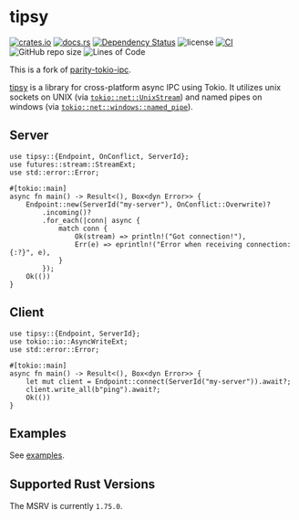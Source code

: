 # tipsy

[![crates.io](https://img.shields.io/crates/v/tipsy.svg?logo=rust)](https://crates.io/crates/tipsy)
[![docs.rs](https://img.shields.io/docsrs/tipsy?logo=rust)](https://docs.rs/tipsy)
[![Dependency Status](https://deps.rs/repo/github/aschey/tipsy/status.svg?style=flat-square)](https://deps.rs/repo/github/aschey/tipsy)
![license](https://img.shields.io/badge/License-MIT%20or%20Apache%202-green.svg)
[![CI](https://github.com/aschey/tipsy/actions/workflows/ci.yml/badge.svg)](https://github.com/aschey/tipsy/actions/workflows/ci.yml)
![GitHub repo size](https://img.shields.io/github/repo-size/aschey/tipsy)
![Lines of Code](https://aschey.tech/tokei/github/aschey/tipsy)

This is a fork of [parity-tokio-ipc](https://github.com/paritytech/parity-tokio-ipc).

[tipsy](https://github.com/aschey/tipsy) is a library for cross-platform async IPC using Tokio.
It utilizes unix sockets on UNIX (via [`tokio::net::UnixStream`](https://docs.rs/tokio/latest/tokio/net/struct.UnixStream.html))
and named pipes on windows (via [`tokio::net::windows::named_pipe`](https://docs.rs/tokio/latest/tokio/net/windows/named_pipe/index.html)).

## Server

```rust,no_run
use tipsy::{Endpoint, OnConflict, ServerId};
use futures::stream::StreamExt;
use std::error::Error;

#[tokio::main]
async fn main() -> Result<(), Box<dyn Error>> {
    Endpoint::new(ServerId("my-server"), OnConflict::Overwrite)?
        .incoming()?
        .for_each(|conn| async {
            match conn {
                Ok(stream) => println!("Got connection!"),
                Err(e) => eprintln!("Error when receiving connection: {:?}", e),
            }
        });
    Ok(())
}
```

## Client

```rust,no_run
use tipsy::{Endpoint, ServerId};
use tokio::io::AsyncWriteExt;
use std::error::Error;

#[tokio::main]
async fn main() -> Result<(), Box<dyn Error>> {
    let mut client = Endpoint::connect(ServerId("my-server")).await?;
    client.write_all(b"ping").await?;
    Ok(())
}
```

## Examples

See [examples](https://github.com/aschey/tipsy/tree/main/examples).

## Supported Rust Versions

The MSRV is currently `1.75.0`.
